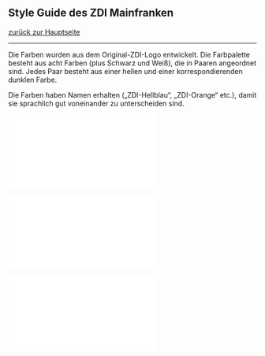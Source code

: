 ## Style Guide des ZDI Mainfranken
[zurück zur Hauptseite](Readme.md)

---

Die Farben wurden aus dem Original-ZDI-Logo entwickelt. Die Farbpalette besteht aus acht Farben (plus Schwarz und Weiß), die in Paaren angeordnet sind. Jedes Paar besteht aus einer hellen und einer korrespondierenden dunklen Farbe.

Die Farben haben Namen erhalten („ZDI-Hellblau“, „ZDI-Orange“ etc.), damit sie sprachlich gut voneinander zu unterscheiden sind.

![ZDI-Farben (3).pdf](.attachments.935601/ZDI-Farben%20%283%29.pdf)

![Farbkombinationen.pdf](.attachments.935601/Farbkombinationen.pdf)

![ZDI-Magenta.pdf](.attachments.935601/ZDI-Magenta.pdf)